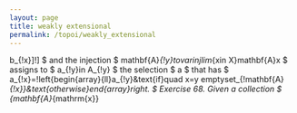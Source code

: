 ```yaml
---
layout: page
title: weakly extensional
permalink: /topoi/weakly_extensional
---
```

b_{!x}]!] $ and the injection $ mathbf{A}_{!y}tovarinjlim_{xin X}mathbf{A}x $ assigns to $ a_{!y}in A_{!y} $ the selection $ a $ that has $ a_{!x}=!left{begin{array}{ll}a_{!y}&text{if}quad x=y emptyset_{!mathbf{A}_{!x}}&text{otherwise}end{array}right. $ Exercise 68. Given a collection $ {mathbf{A}_{mathrm{x}}
